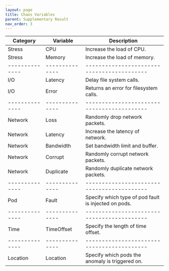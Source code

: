 ```yaml
---
layout: page
title: Chaos Variables
parent: Supplementary Result
nav_order: 3
---
```


| **Category** | **Variable** | **Description**                          |
|--------------|--------------|------------------------------------------|
| Stress   | CPU          | Increase the load of CPU.                |
|   Stress           | Memory       | Increase the load of memory.             |
|--------------|--------------|------------------------------------------|
| I/O      | Latency      | Delay file system calls.                 |
|   I/O           | Error        | Returns an error for filesystem calls.   |
|--------------|--------------|------------------------------------------|
| Network  | Loss         | Randomly drop network packets.           |
| Network             | Latency      | Increase the latency of network.         |
| Network             | Bandwidth    | Set bandwidth limit and buffer.          |
| Network             | Corrupt      | Randomly corrupt network packets.        |
| Network              | Duplicate    | Randomly duplicate network packets.      |
|--------------|--------------|------------------------------------------|
| Pod      | Fault        | Specify which type of pod fault is injected on pods. |
|--------------|--------------|------------------------------------------|
| Time     | TimeOffset   | Specify the length of time offset.       |
|--------------|--------------|------------------------------------------|
| Location | Location     | Specify which pods the anomaly is triggered on. |
